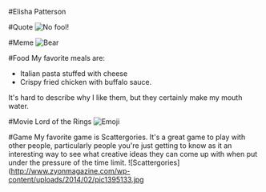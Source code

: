 #Elisha Patterson

#Quote
![No fool!](https://www.truthforlife.org/static/uploads/daily-image-030413b.png)

#Meme
![Bear](http://quicklol.com/wp-content/uploads/2012/12/bear-meme.jpg) 

#Food
My favorite meals are:
* Italian pasta stuffed with cheese
* Crispy fried chicken with buffalo sauce.

It's hard to describe why I like them, but they certainly make my mouth water.

#Movie
Lord of the Rings 
![Emoji](https://s-media-cache-ak0.pinimg.com/70x/c7/a9/d3/c7a9d3136fcb2c41061f18fa164d9e5d.jpg) 

#Game
My favorite game is Scattergories. It's a great game to play with other people, particularly people
you're just getting to know as it an interesting way to see what creative ideas they can come up
with when put under the pressure of the time limit.
![Scattergories](http://www.zyonmagazine.com/wp-content/uploads/2014/02/pic1395133.jpg


